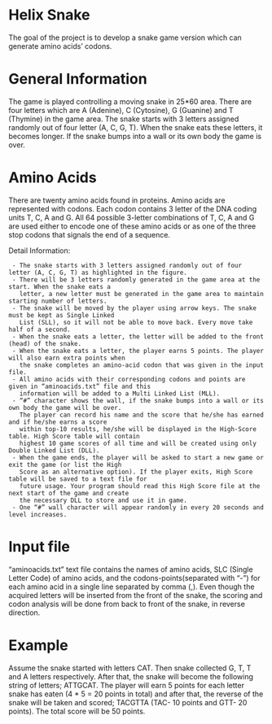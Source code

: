 # Helix Snake

The goal of the project is to develop a snake game version which can generate amino acids’ codons.

# General Information
The game is played controlling a moving snake in 25*60 area. There are four letters which are A (Adenine), C (Cytosine), G (Guanine) and T (Thymine) in the game area. 
The snake starts with 3 letters assigned randomly out of four letter (A, C, G, T). When the snake eats these letters, it becomes longer. 
If the snake bumps into a wall or its own body the game is over.

# Amino Acids
There are twenty amino acids found in proteins. Amino acids are represented with codons. Each codon
contains 3 letter of the DNA coding units T, C, A and G. All 64 possible 3-letter combinations of T, C, A and
G are used either to encode one of these amino acids or as one of the three stop codons that signals the
end of a sequence.

Detail Information:

     - The snake starts with 3 letters assigned randomly out of four letter (A, C, G, T) as highlighted in the figure.
     - There will be 3 letters randomly generated in the game area at the start. When the snake eats a
       letter, a new letter must be generated in the game area to maintain starting number of letters.
     - The snake will be moved by the player using arrow keys. The snake must be kept as Single Linked
       List (SLL), so it will not be able to move back. Every move take half of a second.
     - When the snake eats a letter, the letter will be added to the front (head) of the snake.
     - When the snake eats a letter, the player earns 5 points. The player will also earn extra points when
       the snake completes an amino-acid codon that was given in the input file.
     - All amino acids with their corresponding codons and points are given in “aminoacids.txt” file and this
       information will be added to a Multi Linked List (MLL).
     - “#” character shows the wall, if the snake bumps into a wall or its own body the game will be over.
       The player can record his name and the score that he/she has earned and if he/she earns a score
       within top-10 results, he/she will be displayed in the High-Score table. High Score table will contain
       highest 10 game scores of all time and will be created using only Double Linked List (DLL).
     - When the game ends, the player will be asked to start a new game or exit the game (or list the High
       Score as an alternative option). If the player exits, High Score table will be saved to a text file for
       future usage. Your program should read this High Score file at the next start of the game and create
       the necessary DLL to store and use it in game.
     - One “#” wall character will appear randomly in every 20 seconds and level increases.
       
             
# Input file 
“aminoacids.txt” text file contains the names of amino acids, SLC (Single Letter Code) of amino acids, and the codons-points(separated with “-”) for each amino acid in a single line separated by comma (,). Even though the acquired letters will be inserted from the front of the snake, the scoring and codon analysis will be done from back to front of the snake, in reverse direction. 

# Example
Assume the snake started with letters CAT. Then snake collected G, T, T and A letters
respectively. After that, the snake will become the following string of letters; ATTGCAT. The player will earn
5 points for each letter snake has eaten (4 * 5 = 20 points in total) and after that, the reverse of the snake
will be taken and scored; TACGTTA (TAC- 10 points and GTT- 20 points). The total score will be 50 points.
       
    
